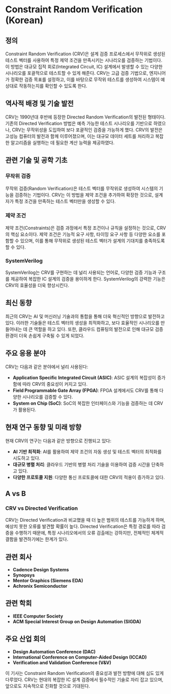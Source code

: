 # Constraint Random Verification (Korean)

## 정의
Constraint Random Verification (CRV)은 설계 검증 프로세스에서 무작위로 생성된 테스트 벡터를 사용하여 특정 제약 조건을 만족시키는 시나리오를 검증하는 기법이다. 이 방법은 대규모 집적 회로(Integrated Circuit, IC) 설계에서 발생할 수 있는 다양한 시나리오를 포괄적으로 테스트할 수 있게 해준다. CRV는 고급 검증 기법으로, 엔지니어가 정확한 검증 목표를 설정하고, 이를 바탕으로 무작위 테스트를 생성하여 시스템이 예상대로 작동하는지를 확인할 수 있도록 한다.

## 역사적 배경 및 기술 발전
CRV는 1990년대 후반에 등장한 Directed Random Verification의 발전된 형태이다. 기존의 Directed Verification 방법은 예측 가능한 테스트 시나리오를 기반으로 하였으나, CRV는 무작위성을 도입하여 보다 포괄적인 검증을 가능하게 했다. CRV의 발전은 고성능 컴퓨터의 발전과 함께 이루어졌으며, 이는 대규모 데이터 세트를 처리하고 복잡한 알고리즘을 실행하는 데 필요한 계산 능력을 제공하였다.

## 관련 기술 및 공학 기초

### 무작위 검증
무작위 검증(Random Verification)은 테스트 벡터를 무작위로 생성하여 시스템의 기능을 검증하는 기법이다. CRV는 이 방법을 제약 조건을 추가하여 확장한 것으로, 설계자가 특정 조건을 만족하는 테스트 벡터만을 생성할 수 있다.

### 제약 조건
제약 조건(Constraints)은 검증 과정에서 특정 조건이나 규칙을 설정하는 것으로, CRV의 핵심 요소이다. 제약 조건은 기능적 요구 사항, 타이밍 요구 사항 등 다양한 요소를 포함할 수 있으며, 이를 통해 무작위로 생성된 테스트 벡터가 설계의 기대치를 충족하도록 할 수 있다.

### SystemVerilog
SystemVerilog는 CRV를 구현하는 데 널리 사용되는 언어로, 다양한 검증 기능과 구조를 제공하여 복잡한 IC 설계의 검증을 용이하게 한다. SystemVerilog의 강력한 기능은 CRV의 효율성을 더욱 향상시킨다.

## 최신 동향
최근의 CRV는 AI 및 머신러닝 기술과의 통합을 통해 더욱 혁신적인 방향으로 발전하고 있다. 이러한 기술들은 테스트 벡터의 생성을 최적화하고, 보다 효율적인 시나리오를 만들어내는 데 큰 역할을 하고 있다. 또한, 클라우드 컴퓨팅의 발전으로 인해 대규모 검증 환경이 더욱 손쉽게 구축될 수 있게 되었다.

## 주요 응용 분야
CRV는 다음과 같은 분야에서 널리 사용된다:

- **Application Specific Integrated Circuit (ASIC)**: ASIC 설계의 복잡성이 증가함에 따라 CRV의 중요성이 커지고 있다.
- **Field Programmable Gate Array (FPGA)**: FPGA 설계에서도 CRV를 통해 다양한 시나리오를 검증할 수 있다.
- **System on Chip (SoC)**: SoC의 복잡한 인터페이스와 기능을 검증하는 데 CRV가 활용된다.

## 현재 연구 동향 및 미래 방향
현재 CRV의 연구는 다음과 같은 방향으로 진행되고 있다:

- **AI 기반 최적화**: AI를 활용하여 제약 조건의 자동 생성 및 테스트 벡터의 최적화를 시도하고 있다.
- **대규모 병렬 처리**: 클라우드 기반의 병렬 처리 기술을 이용하여 검증 시간을 단축하고 있다.
- **다양한 프로토콜 지원**: 다양한 통신 프로토콜에 대한 CRV의 적용이 증가하고 있다.

## A vs B
### CRV vs Directed Verification
CRV는 Directed Verification과 비교했을 때 더 높은 범위의 테스트를 가능하게 하며, 예상치 못한 오류를 발견할 확률이 높다. Directed Verification은 특정 경로를 따라 검증을 수행하기 때문에, 특정 시나리오에서의 오류 검출에는 강하지만, 전체적인 체계적 결함을 발견하기에는 한계가 있다.

## 관련 회사
- **Cadence Design Systems**
- **Synopsys**
- **Mentor Graphics (Siemens EDA)**
- **Achronix Semiconductor**

## 관련 학회
- **IEEE Computer Society**
- **ACM Special Interest Group on Design Automation (SIGDA)**

## 주요 산업 회의
- **Design Automation Conference (DAC)**
- **International Conference on Computer-Aided Design (ICCAD)**
- **Verification and Validation Conference (V&V)** 

이 기사는 Constraint Random Verification의 중요성과 발전 방향에 대해 심도 있게 다루었다. CRV는 현대의 복잡한 IC 설계 검증에서 필수적인 기술로 자리 잡고 있으며, 앞으로도 지속적으로 진화할 것으로 기대된다.